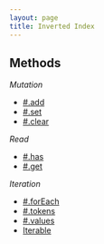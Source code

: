 ```yaml
---
layout: page
title: Inverted Index
---
```


## Methods

*Mutation*

* [#.add](#add)
* [#.set](#set)
* [#.clear](#clear)

*Read*

* [#.has](#has)
* [#.get](#get)

*Iteration*

* [#.forEach](#foreach)
* [#.tokens](#tokens)
* [#.values](#values)
* [Iterable](#iterable)
